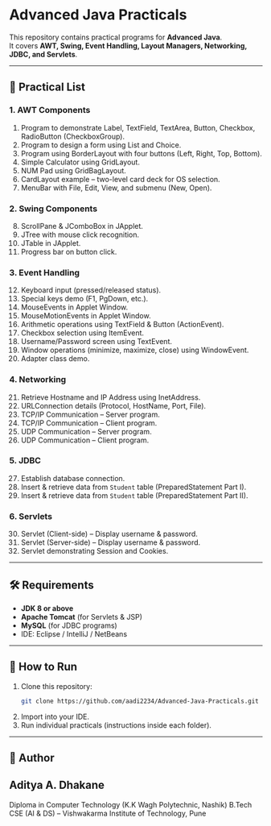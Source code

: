 # Advanced Java Practicals  

This repository contains practical programs for **Advanced Java**.  
It covers **AWT, Swing, Event Handling, Layout Managers, Networking, JDBC, and Servlets**.  

---

## 📂 Practical List  

### 1. AWT Components
1. Program to demonstrate Label, TextField, TextArea, Button, Checkbox, RadioButton (CheckboxGroup).  
2. Program to design a form using List and Choice.  
3. Program using BorderLayout with four buttons (Left, Right, Top, Bottom).  
4. Simple Calculator using GridLayout.  
5. NUM Pad using GridBagLayout.  
6. CardLayout example – two-level card deck for OS selection.  
7. MenuBar with File, Edit, View, and submenu (New, Open).  

### 2. Swing Components
8. ScrollPane & JComboBox in JApplet.  
9. JTree with mouse click recognition.  
10. JTable in JApplet.  
11. Progress bar on button click.  

### 3. Event Handling
12. Keyboard input (pressed/released status).  
13. Special keys demo (F1, PgDown, etc.).  
14. MouseEvents in Applet Window.  
15. MouseMotionEvents in Applet Window.  
16. Arithmetic operations using TextField & Button (ActionEvent).  
17. Checkbox selection using ItemEvent.  
18. Username/Password screen using TextEvent.  
19. Window operations (minimize, maximize, close) using WindowEvent.  
20. Adapter class demo.  

### 4. Networking
21. Retrieve Hostname and IP Address using InetAddress.  
22. URLConnection details (Protocol, HostName, Port, File).  
23. TCP/IP Communication – Server program.  
24. TCP/IP Communication – Client program.  
25. UDP Communication – Server program.  
26. UDP Communication – Client program.  

### 5. JDBC
27. Establish database connection.  
28. Insert & retrieve data from `Student` table (PreparedStatement Part I).  
29. Insert & retrieve data from `Student` table (PreparedStatement Part II).  

### 6. Servlets
30. Servlet (Client-side) – Display username & password.  
31. Servlet (Server-side) – Display username & password.  
32. Servlet demonstrating Session and Cookies.  

---

## 🛠️ Requirements
- **JDK 8 or above**  
- **Apache Tomcat** (for Servlets & JSP)  
- **MySQL** (for JDBC programs)  
- IDE: Eclipse / IntelliJ / NetBeans  

---

## 🚀 How to Run
1. Clone this repository:  
   ```bash
   git clone https://github.com/aadi2234/Advanced-Java-Practicals.git
2. Import into your IDE.
3. Run individual practicals (instructions inside each folder).

---
## 📖 Author
## Aditya A. Dhakane
Diploma in Computer Technology (K.K Wagh Polytechnic, Nashik)
B.Tech CSE (AI & DS) – Vishwakarma Institute of Technology, Pune
